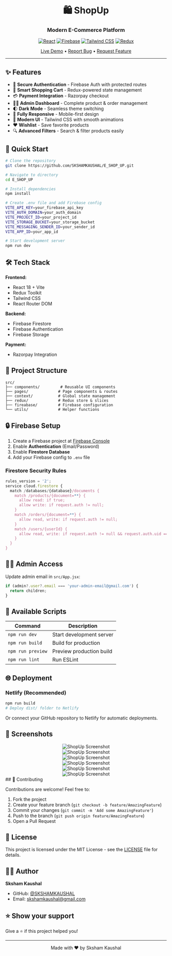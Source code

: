 <div align="center">

# 🛍️ ShopUp

### Modern E-Commerce Platform

[![React](https://img.shields.io/badge/React-18.2.0-61DAFB?style=for-the-badge&logo=react&logoColor=white)](https://reactjs.org/)
[![Firebase](https://img.shields.io/badge/Firebase-10.1.0-FFCA28?style=for-the-badge&logo=firebase&logoColor=black)](https://firebase.google.com/)
[![Tailwind CSS](https://img.shields.io/badge/Tailwind-3.3.3-38B2AC?style=for-the-badge&logo=tailwind-css&logoColor=white)](https://tailwindcss.com/)
[![Redux](https://img.shields.io/badge/Redux-2.2.7-764ABC?style=for-the-badge&logo=redux&logoColor=white)](https://redux-toolkit.js.org/)

[Live Demo](https://shop-with-shopup.netlify.app/) • [Report Bug](https://github.com/SKSHAMKAUSHAL/E_SHOP_UP/issues) • [Request Feature](https://github.com/SKSHAMKAUSHAL/E_SHOP_UP/issues)

</div>

---

## ✨ Features

- 🔐 **Secure Authentication** - Firebase Auth with protected routes
- 🛒 **Smart Shopping Cart** - Redux-powered state management
- 💳 **Payment Integration** - Razorpay checkout
- 👨‍💼 **Admin Dashboard** - Complete product & order management
- 🌓 **Dark Mode** - Seamless theme switching
- 📱 **Fully Responsive** - Mobile-first design
- 🎨 **Modern UI** - Tailwind CSS with smooth animations
- ❤️ **Wishlist** - Save favorite products
- 🔍 **Advanced Filters** - Search & filter products easily

## 🚀 Quick Start

```bash
# Clone the repository
git clone https://github.com/SKSHAMKAUSHAL/E_SHOP_UP.git

# Navigate to directory
cd E_SHOP_UP

# Install dependencies
npm install

# Create .env file and add Firebase config
VITE_API_KEY=your_firebase_api_key
VITE_AUTH_DOMAIN=your_auth_domain
VITE_PROJECT_ID=your_project_id
VITE_STORAGE_BUCKET=your_storage_bucket
VITE_MESSAGING_SENDER_ID=your_sender_id
VITE_APP_ID=your_app_id

# Start development server
npm run dev
```

## 🛠️ Tech Stack

**Frontend:**
- React 18 + Vite
- Redux Toolkit
- Tailwind CSS
- React Router DOM

**Backend:**
- Firebase Firestore
- Firebase Authentication
- Firebase Storage

**Payment:**
- Razorpay Integration

## 📂 Project Structure

```
src/
├── components/         # Reusable UI components
├── pages/             # Page components & routes
├── context/           # Global state management
├── redux/             # Redux store & slices
├── fireabase/         # Firebase configuration
└── utils/             # Helper functions
```

## 🔒 Firebase Setup

1. Create a Firebase project at [Firebase Console](https://console.firebase.google.com/)
2. Enable **Authentication** (Email/Password)
3. Enable **Firestore Database**
4. Add your Firebase config to `.env` file

### Firestore Security Rules

```javascript
rules_version = '2';
service cloud.firestore {
  match /databases/{database}/documents {
    match /products/{document=**} {
      allow read: if true;
      allow write: if request.auth != null;
    }
    match /orders/{document=**} {
      allow read, write: if request.auth != null;
    }
    match /users/{userId} {
      allow read, write: if request.auth != null && request.auth.uid == userId;
    }
  }
}
```

## 👨‍💼 Admin Access

Update admin email in `src/App.jsx`:

```javascript
if (admin?.user?.email === 'your-admin-email@gmail.com') {
  return children;
}
```

## 📜 Available Scripts

| Command | Description |
|---------|-------------|
| `npm run dev` | Start development server |
| `npm run build` | Build for production |
| `npm run preview` | Preview production build |
| `npm run lint` | Run ESLint |

## 🌐 Deployment

### Netlify (Recommended)

```bash
npm run build
# Deploy dist/ folder to Netlify
```

Or connect your GitHub repository to Netlify for automatic deployments.

## 📸 Screenshots

<div align="center">
  <img src="./public/screen6.png" alt="ShopUp Screenshot" />
</div>

<div align="center">
  <img src="./public/screen5.png" alt="ShopUp Screenshot" />
</div>

<div align="center">
  <img src="./public/screen4.png" alt="ShopUp Screenshot" />
</div>

<div align="center">
  <img src="./public/screen3.png" alt="ShopUp Screenshot" />
</div>

<div align="center">
  <img src="./public/screen2.png" alt="ShopUp Screenshot" />
</div>

<div align="center">
  <img src="./public/screen1.png" alt="ShopUp Screenshot" />
</div>
## 🤝 Contributing

Contributions are welcome! Feel free to:

1. Fork the project
2. Create your feature branch (`git checkout -b feature/AmazingFeature`)
3. Commit your changes (`git commit -m 'Add some AmazingFeature'`)
4. Push to the branch (`git push origin feature/AmazingFeature`)
5. Open a Pull Request

## 📝 License

This project is licensed under the MIT License - see the [LICENSE](LICENSE) file for details.

## 👨‍💻 Author

**Sksham Kaushal**

- GitHub: [@SKSHAMKAUSHAL](https://github.com/SKSHAMKAUSHAL)
- Email: skshamkaushal@gmail.com

## ⭐ Show your support

Give a ⭐️ if this project helped you!

---

<div align="center">
Made with ❤️ by Sksham Kaushal
</div>
